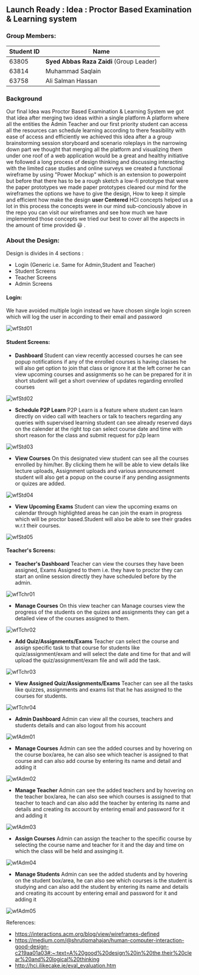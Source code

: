 ## Launch Ready : Idea : Proctor Based Examination & Learning system

### Group Members:

Student ID      |     Name
--------------- | -------------
   63805        | **Syed Abbas Raza Zaidi** (Group Leader)
   63814        | Muhammad Saqlain
   63758        | Ali Salman Hassan
   
   
   ### Background
      
Our final Idea was Proctor Based Examination & Learning System we got that idea after merging two ideas within a single platform A platform where all the entities the Admin Teacher and our first priority student can access all the resources can schedule learning according to there feasibility with ease of access and efficiently we achieved this idea after a a group brainstorming session storyboard and scenario roleplays in the narrowing down part we thought that merging all the platform and visualizing them under one roof of a web application would be a great and healthy initiative we followed a long process of design thinking and discussing interacting with the limited case studies and online surveys we created a functional wireframe by using "Power Mockup" which is an extension to powerpoint but before that there has to be a rough sketch a low-fi prototype that were the paper prototypes we made paper prototypes cleared our mind for the wireframes the options we have to give the design, How to keep it simple and efficient how make the design **user Centered** HCI concepts helped us a lot in this process the concepts  were in our mind sub-conciously above in the repo you can visit our wireframes and see how much we have implemented those concepts we tried our best to cover all the aspects in the amount of time provided :smiley: . 

   ### About the Design:

Design is divides in 4 sections :

* Login (Generic i.e. Same for Admin,Student and Teacher)
* Student Screens
* Teacher Screens 
* Admin Screens

#### Login:

   We have avoided multiple login instead we have chosen single login screen which will log the user in according to their email and password
                
   ![wfStd01](https://user-images.githubusercontent.com/61627416/148562641-69e6e1cb-fb01-45aa-b222-87f1d9472aa3.png "Login Screen")

#### Student Screens:

   * **Dashboard**
   Student can view recently accessed courses he can see popup notifications if any of the enrolled courses is having classes he will also get option to join that class
   or ignore it at the left corner he can view upcoming courses and assignments so he can be prepared for it in short student will get a short overview of updates regarding 
   enrolled courses
   
   ![wfStd02](https://user-images.githubusercontent.com/61627416/148563379-85da090a-e416-430e-9997-c1cd44f5e4ae.png "Student Dasboard")

  * **Schedule P2P Learn**
   P2P Learn is a feature where student can learn directly on video call with teachers or talk to teachers regarding any queries with supervised learning student can see already
   reserved days on the calender at the right top can select course date and time with short reason for the class and submit request for p2p learn
   
   ![wfStd03](https://user-images.githubusercontent.com/61627416/148563669-be348068-39f0-42e4-b4f0-cb3e7fb1b594.png "Schedule p2p Learn")
   
  * **View Courses**
   On this designated view student can see all the courses enrolled by him/her. By clicking them he will be able to view details like lecture uploads, Assignment uploads and        various announcement student will also get a popup on the course if any pending assignments or quizes are added.
   
   ![wfStd04](https://user-images.githubusercontent.com/61627416/148564252-6faf29e6-c43f-475e-84d8-db97b3c37f41.png "View Courses")
   
  * **View Upcoming Exams**
   Student can view the upcoming exams on calendar through highlighted areas he can join the exam in progress which will be proctor based.Student will also be able to see their    grades w.r.t their courses.
  
   ![wfStd05](https://user-images.githubusercontent.com/61627416/148564808-ddef8c11-d1c7-46fd-b6b5-c575289a7d30.png "View Upcoming Exam")
   
#### Teacher's Screens:

  * **Teacher's Dashboard**
   Teacher can view the courses they have been assigned, Exams Assigned to them i.e. they have to proctor they can start an online session directly they have scheduled before by    the admin.
   
   ![wfTchr01](https://user-images.githubusercontent.com/61627416/148565310-c846fd50-5ac2-4ec8-9ee9-7a5fa871b4a7.png "Teacher's Dashboard")
   
  * **Manage Courses**
   On this view teacher can Manage courses view the progress of the students on the quizes and assignments they can get a detailed view of the courses assigned to them.
   
   ![wfTchr02](https://user-images.githubusercontent.com/61627416/148565651-195bafbe-f0f5-4d22-ad2d-a62b7994950b.png "Manage Courses")
 
  * **Add Quiz/Assignments/Exams**
    Teacher can select the course and assign specific task to that course for students like quiz/assignment/exam and will select the date and time for that and will upload the       quiz/assignment/exam file and will add the task.
    
   ![wfTchr03](https://user-images.githubusercontent.com/61627416/148567070-025289a4-13b9-45e0-98fa-e38b26fdb930.png "Add Quiz/Assignments/Exams")

  * **View Assigned Quiz/Assignments/Exams**
    Teacher can see all the tasks like quizzes, assignments and exams list that he has assigned to the courses for students.
      
   ![wfTchr04](https://user-images.githubusercontent.com/61627416/148567093-3e6b0c48-8439-4eba-b2ab-6f014a456452.png "View Assigned Quiz/Assignments/Exams")

  * **Admin Dashboard**
    Admin can view all the courses, teachers and students details and can also logout from his account

   ![wfAdm01](https://user-images.githubusercontent.com/61627416/148567116-dd776af0-09d3-49c2-bfc9-a4fe0f28749f.png "Admin Dasboard")

  * **Manage Courses**
   Admin can see the added courses and by hovering on the course box/area, he can also see which teacher is assigned to that course and can also add course by entering       its name and detail and adding it
   
   ![wfAdm02](https://user-images.githubusercontent.com/61627416/148567152-2c6758c8-790c-43e6-ade0-7d5f05bc6040.png "Manage Courses")

  * **Manage Teacher**
    Admin can see the added teachers and by hovering on the teacher box/area, he can also see which courses is assigned to that teacher to teach and can also add the         teacher by entering its name and details and creating its account by entering email and password for it and adding it

   ![wfAdm03](https://user-images.githubusercontent.com/61627416/148567189-33367183-6e44-4430-9b7f-508f55845779.png "Manage Teacher")

  * **Assign Courses**
    Admin can assign the teacher to the specific course by selecting the course name and teacher for it and the day and time on which the class will be held and             assinging it.

   ![wfAdm04](https://user-images.githubusercontent.com/61627416/148567211-0d66f632-2413-473a-ba3d-26e143820ebc.png "Assign Courses")
  
  * **Manage Students**
    Admin can see the added students and by hovering on the student box/area, he can also see which courses is the student is studying and can also add the student by       entering its name and details and creating its account by entering email and password for it and adding it
    
   ![wfAdm05](https://user-images.githubusercontent.com/61627416/148567253-89ccf780-4967-4a1b-9764-20180befeba9.png "Manage Students")


References: 
   * https://interactions.acm.org/blog/view/wireframes-defined
   * https://medium.com/@shrutipmahajan/human-computer-interaction-good-design-c219aa01a03#:~:text=A%20good%20design%20in%20the,their%20clear%20and%20logical%20thinking
   * http://hci.ilikecake.ie/eval_evaluation.htm

